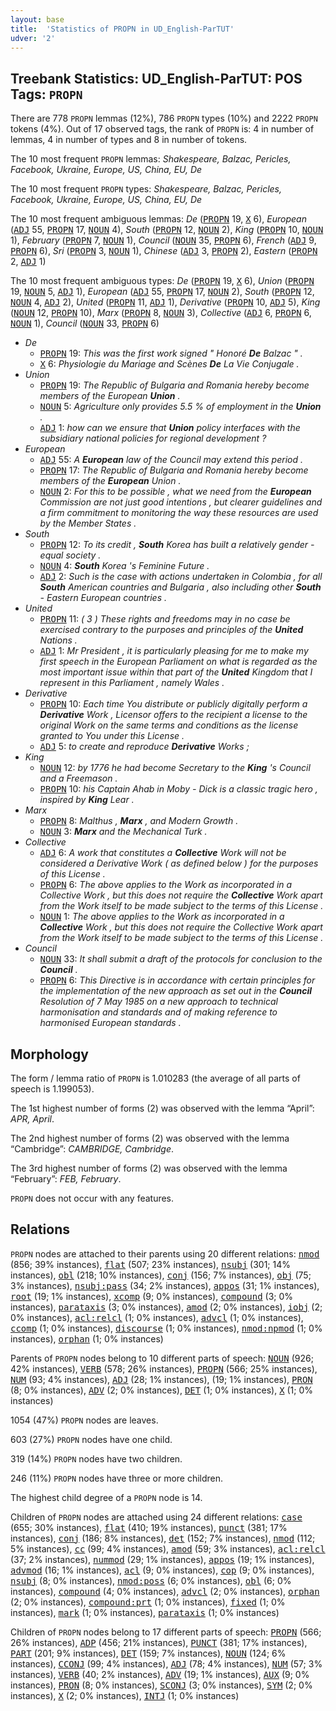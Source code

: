 ```yaml
---
layout: base
title:  'Statistics of PROPN in UD_English-ParTUT'
udver: '2'
---
```


## Treebank Statistics: UD_English-ParTUT: POS Tags: `PROPN`

There are 778 `PROPN` lemmas (12%), 786 `PROPN` types (10%) and 2222 `PROPN` tokens (4%).
Out of 17 observed tags, the rank of `PROPN` is: 4 in number of lemmas, 4 in number of types and 8 in number of tokens.

The 10 most frequent `PROPN` lemmas: <em>Shakespeare, Balzac, Pericles, Facebook, Ukraine, Europe, US, China, EU, De</em>

The 10 most frequent `PROPN` types:  <em>Shakespeare, Balzac, Pericles, Facebook, Ukraine, Europe, US, China, EU, De</em>

The 10 most frequent ambiguous lemmas: <em>De</em> (<tt><a href="en_partut-pos-PROPN.html">PROPN</a></tt> 19, <tt><a href="en_partut-pos-X.html">X</a></tt> 6), <em>European</em> (<tt><a href="en_partut-pos-ADJ.html">ADJ</a></tt> 55, <tt><a href="en_partut-pos-PROPN.html">PROPN</a></tt> 17, <tt><a href="en_partut-pos-NOUN.html">NOUN</a></tt> 4), <em>South</em> (<tt><a href="en_partut-pos-PROPN.html">PROPN</a></tt> 12, <tt><a href="en_partut-pos-NOUN.html">NOUN</a></tt> 2), <em>King</em> (<tt><a href="en_partut-pos-PROPN.html">PROPN</a></tt> 10, <tt><a href="en_partut-pos-NOUN.html">NOUN</a></tt> 1), <em>February</em> (<tt><a href="en_partut-pos-PROPN.html">PROPN</a></tt> 7, <tt><a href="en_partut-pos-NOUN.html">NOUN</a></tt> 1), <em>Council</em> (<tt><a href="en_partut-pos-NOUN.html">NOUN</a></tt> 35, <tt><a href="en_partut-pos-PROPN.html">PROPN</a></tt> 6), <em>French</em> (<tt><a href="en_partut-pos-ADJ.html">ADJ</a></tt> 9, <tt><a href="en_partut-pos-PROPN.html">PROPN</a></tt> 6), <em>Sri</em> (<tt><a href="en_partut-pos-PROPN.html">PROPN</a></tt> 3, <tt><a href="en_partut-pos-NOUN.html">NOUN</a></tt> 1), <em>Chinese</em> (<tt><a href="en_partut-pos-ADJ.html">ADJ</a></tt> 3, <tt><a href="en_partut-pos-PROPN.html">PROPN</a></tt> 2), <em>Eastern</em> (<tt><a href="en_partut-pos-PROPN.html">PROPN</a></tt> 2, <tt><a href="en_partut-pos-ADJ.html">ADJ</a></tt> 1)

The 10 most frequent ambiguous types:  <em>De</em> (<tt><a href="en_partut-pos-PROPN.html">PROPN</a></tt> 19, <tt><a href="en_partut-pos-X.html">X</a></tt> 6), <em>Union</em> (<tt><a href="en_partut-pos-PROPN.html">PROPN</a></tt> 19, <tt><a href="en_partut-pos-NOUN.html">NOUN</a></tt> 5, <tt><a href="en_partut-pos-ADJ.html">ADJ</a></tt> 1), <em>European</em> (<tt><a href="en_partut-pos-ADJ.html">ADJ</a></tt> 55, <tt><a href="en_partut-pos-PROPN.html">PROPN</a></tt> 17, <tt><a href="en_partut-pos-NOUN.html">NOUN</a></tt> 2), <em>South</em> (<tt><a href="en_partut-pos-PROPN.html">PROPN</a></tt> 12, <tt><a href="en_partut-pos-NOUN.html">NOUN</a></tt> 4, <tt><a href="en_partut-pos-ADJ.html">ADJ</a></tt> 2), <em>United</em> (<tt><a href="en_partut-pos-PROPN.html">PROPN</a></tt> 11, <tt><a href="en_partut-pos-ADJ.html">ADJ</a></tt> 1), <em>Derivative</em> (<tt><a href="en_partut-pos-PROPN.html">PROPN</a></tt> 10, <tt><a href="en_partut-pos-ADJ.html">ADJ</a></tt> 5), <em>King</em> (<tt><a href="en_partut-pos-NOUN.html">NOUN</a></tt> 12, <tt><a href="en_partut-pos-PROPN.html">PROPN</a></tt> 10), <em>Marx</em> (<tt><a href="en_partut-pos-PROPN.html">PROPN</a></tt> 8, <tt><a href="en_partut-pos-NOUN.html">NOUN</a></tt> 3), <em>Collective</em> (<tt><a href="en_partut-pos-ADJ.html">ADJ</a></tt> 6, <tt><a href="en_partut-pos-PROPN.html">PROPN</a></tt> 6, <tt><a href="en_partut-pos-NOUN.html">NOUN</a></tt> 1), <em>Council</em> (<tt><a href="en_partut-pos-NOUN.html">NOUN</a></tt> 33, <tt><a href="en_partut-pos-PROPN.html">PROPN</a></tt> 6)


* <em>De</em>
  * <tt><a href="en_partut-pos-PROPN.html">PROPN</a></tt> 19: <em>This was the first work signed " Honoré <b>De</b> Balzac " .</em>
  * <tt><a href="en_partut-pos-X.html">X</a></tt> 6: <em>Physiologie du Mariage and Scènes <b>De</b> La Vie Conjugale .</em>
* <em>Union</em>
  * <tt><a href="en_partut-pos-PROPN.html">PROPN</a></tt> 19: <em>The Republic of Bulgaria and Romania hereby become members of the European <b>Union</b> .</em>
  * <tt><a href="en_partut-pos-NOUN.html">NOUN</a></tt> 5: <em>Agriculture only provides 5.5 % of employment in the <b>Union</b> .</em>
  * <tt><a href="en_partut-pos-ADJ.html">ADJ</a></tt> 1: <em>how can we ensure that <b>Union</b> policy interfaces with the subsidiary national policies for regional development ?</em>
* <em>European</em>
  * <tt><a href="en_partut-pos-ADJ.html">ADJ</a></tt> 55: <em>A <b>European</b> law of the Council may extend this period .</em>
  * <tt><a href="en_partut-pos-PROPN.html">PROPN</a></tt> 17: <em>The Republic of Bulgaria and Romania hereby become members of the <b>European</b> Union .</em>
  * <tt><a href="en_partut-pos-NOUN.html">NOUN</a></tt> 2: <em>For this to be possible , what we need from the <b>European</b> Commission are not just good intentions , but clearer guidelines and a firm commitment to monitoring the way these resources are used by the Member States .</em>
* <em>South</em>
  * <tt><a href="en_partut-pos-PROPN.html">PROPN</a></tt> 12: <em>To its credit , <b>South</b> Korea has built a relatively gender - equal society .</em>
  * <tt><a href="en_partut-pos-NOUN.html">NOUN</a></tt> 4: <em><b>South</b> Korea 's Feminine Future .</em>
  * <tt><a href="en_partut-pos-ADJ.html">ADJ</a></tt> 2: <em>Such is the case with actions undertaken in Colombia , for all <b>South</b> American countries and Bulgaria , also including other <b>South</b> - Eastern European countries .</em>
* <em>United</em>
  * <tt><a href="en_partut-pos-PROPN.html">PROPN</a></tt> 11: <em>( 3 ) These rights and freedoms may in no case be exercised contrary to the purposes and principles of the <b>United</b> Nations .</em>
  * <tt><a href="en_partut-pos-ADJ.html">ADJ</a></tt> 1: <em>Mr President , it is particularly pleasing for me to make my first speech in the European Parliament on what is regarded as the most important issue within that part of the <b>United</b> Kingdom that I represent in this Parliament , namely Wales .</em>
* <em>Derivative</em>
  * <tt><a href="en_partut-pos-PROPN.html">PROPN</a></tt> 10: <em>Each time You distribute or publicly digitally perform a <b>Derivative</b> Work , Licensor offers to the recipient a license to the original Work on the same terms and conditions as the license granted to You under this License .</em>
  * <tt><a href="en_partut-pos-ADJ.html">ADJ</a></tt> 5: <em>to create and reproduce <b>Derivative</b> Works ;</em>
* <em>King</em>
  * <tt><a href="en_partut-pos-NOUN.html">NOUN</a></tt> 12: <em>by 1776 he had become Secretary to the <b>King</b> 's Council and a Freemason .</em>
  * <tt><a href="en_partut-pos-PROPN.html">PROPN</a></tt> 10: <em>his Captain Ahab in Moby - Dick is a classic tragic hero , inspired by <b>King</b> Lear .</em>
* <em>Marx</em>
  * <tt><a href="en_partut-pos-PROPN.html">PROPN</a></tt> 8: <em>Malthus , <b>Marx</b> , and Modern Growth .</em>
  * <tt><a href="en_partut-pos-NOUN.html">NOUN</a></tt> 3: <em><b>Marx</b> and the Mechanical Turk .</em>
* <em>Collective</em>
  * <tt><a href="en_partut-pos-ADJ.html">ADJ</a></tt> 6: <em>A work that constitutes a <b>Collective</b> Work will not be considered a Derivative Work ( as defined below ) for the purposes of this License .</em>
  * <tt><a href="en_partut-pos-PROPN.html">PROPN</a></tt> 6: <em>The above applies to the Work as incorporated in a Collective Work , but this does not require the <b>Collective</b> Work apart from the Work itself to be made subject to the terms of this License .</em>
  * <tt><a href="en_partut-pos-NOUN.html">NOUN</a></tt> 1: <em>The above applies to the Work as incorporated in a <b>Collective</b> Work , but this does not require the Collective Work apart from the Work itself to be made subject to the terms of this License .</em>
* <em>Council</em>
  * <tt><a href="en_partut-pos-NOUN.html">NOUN</a></tt> 33: <em>It shall submit a draft of the protocols for conclusion to the <b>Council</b> .</em>
  * <tt><a href="en_partut-pos-PROPN.html">PROPN</a></tt> 6: <em>This Directive is in accordance with certain principles for the implementation of the new approach as set out in the <b>Council</b> Resolution of 7 May 1985 on a new approach to technical harmonisation and standards and of making reference to harmonised European standards .</em>

## Morphology

The form / lemma ratio of `PROPN` is 1.010283 (the average of all parts of speech is 1.199053).

The 1st highest number of forms (2) was observed with the lemma “April”: <em>APR, April</em>.

The 2nd highest number of forms (2) was observed with the lemma “Cambridge”: <em>CAMBRIDGE, Cambridge</em>.

The 3rd highest number of forms (2) was observed with the lemma “February”: <em>FEB, February</em>.

`PROPN` does not occur with any features.


## Relations

`PROPN` nodes are attached to their parents using 20 different relations: <tt><a href="en_partut-dep-nmod.html">nmod</a></tt> (856; 39% instances), <tt><a href="en_partut-dep-flat.html">flat</a></tt> (507; 23% instances), <tt><a href="en_partut-dep-nsubj.html">nsubj</a></tt> (301; 14% instances), <tt><a href="en_partut-dep-obl.html">obl</a></tt> (218; 10% instances), <tt><a href="en_partut-dep-conj.html">conj</a></tt> (156; 7% instances), <tt><a href="en_partut-dep-obj.html">obj</a></tt> (75; 3% instances), <tt><a href="en_partut-dep-nsubj-pass.html">nsubj:pass</a></tt> (34; 2% instances), <tt><a href="en_partut-dep-appos.html">appos</a></tt> (31; 1% instances), <tt><a href="en_partut-dep-root.html">root</a></tt> (19; 1% instances), <tt><a href="en_partut-dep-xcomp.html">xcomp</a></tt> (9; 0% instances), <tt><a href="en_partut-dep-compound.html">compound</a></tt> (3; 0% instances), <tt><a href="en_partut-dep-parataxis.html">parataxis</a></tt> (3; 0% instances), <tt><a href="en_partut-dep-amod.html">amod</a></tt> (2; 0% instances), <tt><a href="en_partut-dep-iobj.html">iobj</a></tt> (2; 0% instances), <tt><a href="en_partut-dep-acl-relcl.html">acl:relcl</a></tt> (1; 0% instances), <tt><a href="en_partut-dep-advcl.html">advcl</a></tt> (1; 0% instances), <tt><a href="en_partut-dep-ccomp.html">ccomp</a></tt> (1; 0% instances), <tt><a href="en_partut-dep-discourse.html">discourse</a></tt> (1; 0% instances), <tt><a href="en_partut-dep-nmod-npmod.html">nmod:npmod</a></tt> (1; 0% instances), <tt><a href="en_partut-dep-orphan.html">orphan</a></tt> (1; 0% instances)

Parents of `PROPN` nodes belong to 10 different parts of speech: <tt><a href="en_partut-pos-NOUN.html">NOUN</a></tt> (926; 42% instances), <tt><a href="en_partut-pos-VERB.html">VERB</a></tt> (578; 26% instances), <tt><a href="en_partut-pos-PROPN.html">PROPN</a></tt> (566; 25% instances), <tt><a href="en_partut-pos-NUM.html">NUM</a></tt> (93; 4% instances), <tt><a href="en_partut-pos-ADJ.html">ADJ</a></tt> (28; 1% instances),  (19; 1% instances), <tt><a href="en_partut-pos-PRON.html">PRON</a></tt> (8; 0% instances), <tt><a href="en_partut-pos-ADV.html">ADV</a></tt> (2; 0% instances), <tt><a href="en_partut-pos-DET.html">DET</a></tt> (1; 0% instances), <tt><a href="en_partut-pos-X.html">X</a></tt> (1; 0% instances)

1054 (47%) `PROPN` nodes are leaves.

603 (27%) `PROPN` nodes have one child.

319 (14%) `PROPN` nodes have two children.

246 (11%) `PROPN` nodes have three or more children.

The highest child degree of a `PROPN` node is 14.

Children of `PROPN` nodes are attached using 24 different relations: <tt><a href="en_partut-dep-case.html">case</a></tt> (655; 30% instances), <tt><a href="en_partut-dep-flat.html">flat</a></tt> (410; 19% instances), <tt><a href="en_partut-dep-punct.html">punct</a></tt> (381; 17% instances), <tt><a href="en_partut-dep-conj.html">conj</a></tt> (186; 8% instances), <tt><a href="en_partut-dep-det.html">det</a></tt> (152; 7% instances), <tt><a href="en_partut-dep-nmod.html">nmod</a></tt> (112; 5% instances), <tt><a href="en_partut-dep-cc.html">cc</a></tt> (99; 4% instances), <tt><a href="en_partut-dep-amod.html">amod</a></tt> (59; 3% instances), <tt><a href="en_partut-dep-acl-relcl.html">acl:relcl</a></tt> (37; 2% instances), <tt><a href="en_partut-dep-nummod.html">nummod</a></tt> (29; 1% instances), <tt><a href="en_partut-dep-appos.html">appos</a></tt> (19; 1% instances), <tt><a href="en_partut-dep-advmod.html">advmod</a></tt> (16; 1% instances), <tt><a href="en_partut-dep-acl.html">acl</a></tt> (9; 0% instances), <tt><a href="en_partut-dep-cop.html">cop</a></tt> (9; 0% instances), <tt><a href="en_partut-dep-nsubj.html">nsubj</a></tt> (8; 0% instances), <tt><a href="en_partut-dep-nmod-poss.html">nmod:poss</a></tt> (6; 0% instances), <tt><a href="en_partut-dep-obl.html">obl</a></tt> (6; 0% instances), <tt><a href="en_partut-dep-compound.html">compound</a></tt> (4; 0% instances), <tt><a href="en_partut-dep-advcl.html">advcl</a></tt> (2; 0% instances), <tt><a href="en_partut-dep-orphan.html">orphan</a></tt> (2; 0% instances), <tt><a href="en_partut-dep-compound-prt.html">compound:prt</a></tt> (1; 0% instances), <tt><a href="en_partut-dep-fixed.html">fixed</a></tt> (1; 0% instances), <tt><a href="en_partut-dep-mark.html">mark</a></tt> (1; 0% instances), <tt><a href="en_partut-dep-parataxis.html">parataxis</a></tt> (1; 0% instances)

Children of `PROPN` nodes belong to 17 different parts of speech: <tt><a href="en_partut-pos-PROPN.html">PROPN</a></tt> (566; 26% instances), <tt><a href="en_partut-pos-ADP.html">ADP</a></tt> (456; 21% instances), <tt><a href="en_partut-pos-PUNCT.html">PUNCT</a></tt> (381; 17% instances), <tt><a href="en_partut-pos-PART.html">PART</a></tt> (201; 9% instances), <tt><a href="en_partut-pos-DET.html">DET</a></tt> (159; 7% instances), <tt><a href="en_partut-pos-NOUN.html">NOUN</a></tt> (124; 6% instances), <tt><a href="en_partut-pos-CCONJ.html">CCONJ</a></tt> (99; 4% instances), <tt><a href="en_partut-pos-ADJ.html">ADJ</a></tt> (78; 4% instances), <tt><a href="en_partut-pos-NUM.html">NUM</a></tt> (57; 3% instances), <tt><a href="en_partut-pos-VERB.html">VERB</a></tt> (40; 2% instances), <tt><a href="en_partut-pos-ADV.html">ADV</a></tt> (19; 1% instances), <tt><a href="en_partut-pos-AUX.html">AUX</a></tt> (9; 0% instances), <tt><a href="en_partut-pos-PRON.html">PRON</a></tt> (8; 0% instances), <tt><a href="en_partut-pos-SCONJ.html">SCONJ</a></tt> (3; 0% instances), <tt><a href="en_partut-pos-SYM.html">SYM</a></tt> (2; 0% instances), <tt><a href="en_partut-pos-X.html">X</a></tt> (2; 0% instances), <tt><a href="en_partut-pos-INTJ.html">INTJ</a></tt> (1; 0% instances)

